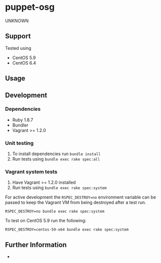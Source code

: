 # puppet-osg

UNKNOWN

## Support

Tested using
* CentOS 5.9
* CentOS 6.4

## Usage

## Development

### Dependencies

* Ruby 1.8.7
* Bundler
* Vagrant >= 1.2.0

### Unit testing

1. To install dependencies run `bundle install`
2. Run tests using `bundle exec rake spec:all`

### Vagrant system tests

1. Have Vagrant >= 1.2.0 installed
2. Run tests using `bundle exec rake spec:system`

For active development the `RSPEC_DESTROY=no` environment variable can be passed to keep the Vagrant VM from being destroyed after a test run.

    RSPEC_DESTROY=no bundle exec rake spec:system

To test on CentOS 5.9 run the following:

    RSPEC_DESTROY=centos-59-x64 bundle exec rake spec:system

## Further Information

*
